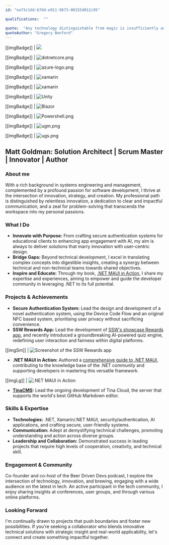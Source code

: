 ```yaml
---
id: "ea73c1dd-b7dd-e911-9673-00155d012c95"

qualifications:  ""

quote:  "Any technology distinguishable from magic is insufficiently advanced."
quoteAuthor: "Gregory Benford"
---
```

[[imgBadge]]
| ![](../badges/Certification-scrumalliance-master.png)

[[imgBadge]]
| ![dotnetcore.png](../badges/Developer-dotnet-core.png)

[[imgBadge]]
| ![azure-logo.png](../badges/Business-microsoft-azure.png)

[[imgBadge]]
| ![xamarin](../badges/Developer-xamarin.png)

[[imgBadge]]
| ![xamarin](../badges/Event-hackday-xamarin.png)

[[imgBadge]]
| ![Unity](../badges/Developer-Unity3d.png)

[[imgBadge]]
| ![Blazor](../badges/Developer-blazor.png)

[[imgBadge]]
| ![Powershell.png](../badges/Developer-powershell.png)

[[imgBadge]]
| ![ugm.png](../badges/Event-ug-melbourne.png)

[[imgBadge]]
| ![ugs.png](../badges/Event-ug-sydney.png)

## Matt Goldman: Solution Architect | Scrum Master | Innovator | Author

### About me

With a rich background in systems engineering and management, complemented by a profound passion for software development, I thrive at the intersection of innovation, strategy, and creation. My professional path is distinguished by relentless innovation, a dedication to clear and impactful communication, and a zeal for problem-solving that transcends the workspace into my personal passions.

### What I Do

* **Innovate with Purpose:** From crafting secure authentication systems for educational clients to enhancing app engagement with AI, my aim is always to deliver solutions that marry innovation with user-centric design.
* **Bridge Gaps:** Beyond technical development, I excel in translating complex concepts into digestible insights, creating a synergy between technical and non-technical teams towards shared objectives.
* **Inspire and Educate:** Through my book, [.NET MAUI in Action](https://www.manning.com/books/dot-net-maui-in-action?utm_source=goforgoldman&utm_medium=affiliate&utm_campaign=book_goldman_dot_5_10_22&a_aid=goforgoldman&a_bid=38933097), I share my expertise and experiences, aiming to empower and guide the developer community in leveraging .NET to its full potential.

### Projects & Achievements

* **Secure Authentication System:** Lead the design and development of a novel authentication system, using the Device Code Flow and an original NFC based system, prioritising user privacy without sacrificing convenience.
* **SSW Rewards App:** Lead the development of [SSW's showcase Rewards app](https://www.ssw.com.au/products/rewards), and recently introduced a groundbreaking AI-powered quiz engine, redefining user interaction and fairness within digital platforms.

[[imgSm]]
| ![Screenshot of the SSW Rewards app](./Images/CH06_F01_Goldman.png)

* **.NET MAUI in Action:** Authored a [comprehensive guide to .NET MAUI](https://www.manning.com/books/dot-net-maui-in-action?utm_source=goforgoldman&utm_medium=affiliate&utm_campaign=book_goldman_dot_5_10_22&a_aid=goforgoldman&a_bid=38933097), contributing to the knowledge base of the .NET community and supporting developers in mastering this versatile framework.

[[imgLg]]
| ![.NET MAUI in Action](./Images/maui-ia-3d.png)

* **[TinaCMS](https://tina.io/):** Lead the ongoing development of Tina Cloud, the server that supports the world's best GitHub Markdown editor.

### Skills & Expertise

* **Technologies:** .NET, Xamarin/.NET MAUI, security/authentication, AI applications, and crafting secure, user-friendly systems.
* **Communication:** Adept at demystifying technical challenges, promoting understanding and action across diverse groups.
* **Leadership and Collaboration:** Demonstrated success in leading projects that require high levels of cooperation, creativity, and technical skill.

### Engagement & Community

Co-founder and co-host of the Beer Driven Devs podcast, I explore the intersection of technology, innovation, and brewing, engaging with a wide audience on the latest in tech. An active participant in the tech community, I enjoy sharing insights at conferences, user groups, and through various online platforms.

### Looking Forward

I'm continually drawn to projects that push boundaries and foster new possibilities. If you're seeking a collaborator who blends innovative technical solutions with strategic insight and real-world applicability, let's connect and create something impactful together.
